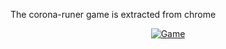 The corona-runer game is extracted from chrome 






<p align="center"><a href="https://tinyurl.com/yh45zuvv"><img title="Game" src="https://img.shields.io/badge/TAP TO OPEN-black?style=for-the-badge&logo=Corona"></a>
